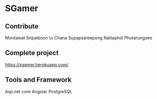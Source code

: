 # SGamer

## Contribute
Montawat  Sripaiboon \n
Chana     Supapsareepong
Nattaphol Phutarungsee

## Complete project
https://sgamer.herokuapp.com/

## Tools and Framework
Asp.net core
Angular
PostgreSQL
